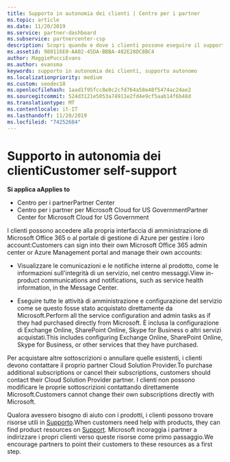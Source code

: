 ```yaml
---
title: Supporto in autonomia dei clienti | Centro per i partner
ms.topic: article
ms.date: 11/20/2019
ms.service: partner-dashboard
ms.subservice: partnercenter-csp
description: Scopri quando e dove i clienti possono eseguire il supporto autonomo per gestire i propri account e quando devono contattare il proprio partner Cloud Solution Provider.
ms.assetid: 980116E0-AA02-45DA-BBBA-482E28DC8BC4
author: MaggiePucciEvans
ms.author: evansma
keywords: supporto in autonomia dei clienti, supporto autonomo
ms.localizationpriority: medium
ms.custom: seodec18
ms.openlocfilehash: 1aad1f95fcc8e0c2cfd764a58e48f5474ac24ae2
ms.sourcegitcommit: 524d3121e5053a74911e2fd4e9cf5aab14f6b48d
ms.translationtype: MT
ms.contentlocale: it-IT
ms.lasthandoff: 11/20/2019
ms.locfileid: "74252684"
---
```

# <a name="customer-self-support"></a><span data-ttu-id="e38d2-104">Supporto in autonomia dei clienti</span><span class="sxs-lookup"><span data-stu-id="e38d2-104">Customer self-support</span></span>

<span data-ttu-id="e38d2-105">**Si applica a**</span><span class="sxs-lookup"><span data-stu-id="e38d2-105">**Applies to**</span></span>

-  <span data-ttu-id="e38d2-106">Centro per i partner</span><span class="sxs-lookup"><span data-stu-id="e38d2-106">Partner Center</span></span>
-  <span data-ttu-id="e38d2-107">Centro per i partner per Microsoft Cloud for US Government</span><span class="sxs-lookup"><span data-stu-id="e38d2-107">Partner Center for Microsoft Cloud for US Government</span></span>


<span data-ttu-id="e38d2-108">I clienti possono accedere alla propria interfaccia di amministrazione di Microsoft Office 365 o al portale di gestione di Azure per gestire i loro account:</span><span class="sxs-lookup"><span data-stu-id="e38d2-108">Customers can sign into their own Microsoft Office 365 admin center or Azure Management portal and manage their own accounts:</span></span>

-   <span data-ttu-id="e38d2-109">Visualizzare le comunicazioni e le notifiche interne al prodotto, come le informazioni sull'integrità di un servizio, nel centro messaggi.</span><span class="sxs-lookup"><span data-stu-id="e38d2-109">View in-product communications and notifications, such as service health information, in the Message Center.</span></span>

-   <span data-ttu-id="e38d2-110">Eseguire tutte le attività di amministrazione e configurazione del servizio come se questo fosse stato acquistato direttamente da Microsoft.</span><span class="sxs-lookup"><span data-stu-id="e38d2-110">Perform all the service configuration and admin tasks as if they had purchased directly from Microsoft.</span></span> <span data-ttu-id="e38d2-111">È inclusa la configurazione di Exchange Online, SharePoint Online, Skype for Business o altri servizi acquistati.</span><span class="sxs-lookup"><span data-stu-id="e38d2-111">This includes configuring Exchange Online, SharePoint Online, Skype for Business, or other services that they have purchased.</span></span>

<span data-ttu-id="e38d2-112">Per acquistare altre sottoscrizioni o annullare quelle esistenti, i clienti devono contattare il proprio partner Cloud Solution Provider.</span><span class="sxs-lookup"><span data-stu-id="e38d2-112">To purchase additional subscriptions or cancel their subscriptions, customers should contact their Cloud Solution Provider partner.</span></span> <span data-ttu-id="e38d2-113">I clienti non possono modificare le proprie sottoscrizioni contattando direttamente Microsoft.</span><span class="sxs-lookup"><span data-stu-id="e38d2-113">Customers cannot change their own subscriptions directly with Microsoft.</span></span>

<span data-ttu-id="e38d2-114">Qualora avessero bisogno di aiuto con i prodotti, i clienti possono trovare risorse utili in [Supporto](https://partnercenter.microsoft.com/partner/support).</span><span class="sxs-lookup"><span data-stu-id="e38d2-114">When customers need help with products, they can find product resources on [Support](https://partnercenter.microsoft.com/partner/support).</span></span> <span data-ttu-id="e38d2-115">Microsoft incoraggia i partner a indirizzare i propri clienti verso queste risorse come primo passaggio.</span><span class="sxs-lookup"><span data-stu-id="e38d2-115">We encourage partners to point their customers to these resources as a first step.</span></span>

 

 



